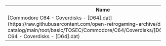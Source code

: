 <table>
<tr><th>Name</th><th>Size</th></tr>
<tr><td>
[Commodore C64 - Coverdisks - [D64].dat](https://raw.githubusercontent.com/open-retrogaming-archive/dat-catalog/main/root/basic/TOSEC/Commodore/C64/Coverdisks/[D64]/Commodore C64 - Coverdisks - [D64].dat)
</td><td>31626</td></tr>
</table>
